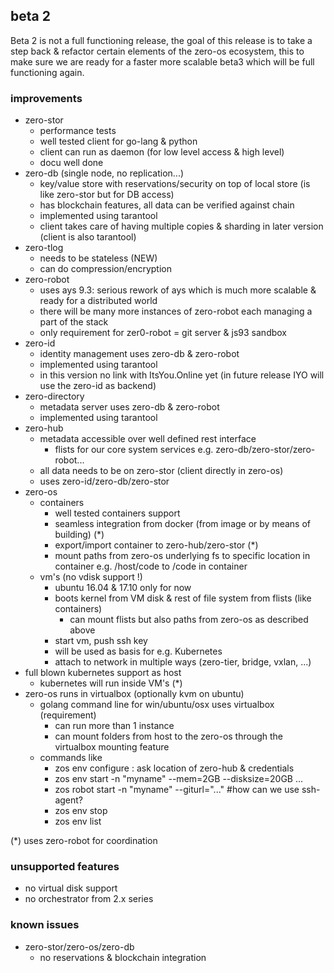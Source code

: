 
## beta 2

Beta 2 is not a full functioning release, the goal of this release is to take a step back & refactor certain elements of the zero-os ecosystem, this to make sure we are ready for a faster more scalable beta3 which will be full functioning again.

### improvements

- zero-stor 
    - performance tests 
    - well tested client for go-lang & python
    - client can run as daemon (for low level access & high level)
    - docu well done
- zero-db (single node, no replication...)
    - key/value store with reservations/security on top of local store (is like zero-stor but for DB access)
    - has blockchain features, all data can be verified against chain
    - implemented using tarantool
    - client takes care of having multiple copies & sharding in later version (client is also tarantool)
- zero-tlog
    - needs to be stateless (NEW)
    - can do compression/encryption
- zero-robot
    - uses ays 9.3: serious rework of ays which is much more scalable & ready for a distributed world
    - there will be many more instances of zero-robot each managing a part of the stack
    - only requirement for zer0-robot = git server & js93 sandbox
- zero-id
    - identity management uses zero-db & zero-robot
    - implemented using tarantool
    - in this version no link with ItsYou.Online yet (in future release IYO will use the zero-id as backend)
- zero-directory
    - metadata server uses zero-db & zero-robot
    - implemented using tarantool 
- zero-hub
  - metadata accessible over well defined rest interface
    - flists for our core system services e.g. zero-db/zero-stor/zero-robot...  
  - all data needs to be on zero-stor (client directly in zero-os)
  - uses zero-id/zero-db/zero-stor
- zero-os
  - containers
    - well tested containers support
    - seamless integration from docker (from image or by means of building) (*)
    - export/import container to zero-hub/zero-stor (*)
    - mount paths from zero-os underlying fs to specific location in container e.g. /host/code to /code in container
  - vm's (no vdisk support !)
    - ubuntu 16.04 & 17.10 only for now
    - boots kernel from VM disk & rest of file system from flists (like containers)
       - can mount flists but also paths from zero-os as described above
    - start vm, push ssh key
    - will be used as basis for e.g. Kubernetes
    - attach to network in multiple ways (zero-tier, bridge, vxlan, ...)
- full blown kubernetes support as host
    - kubernetes will run inside VM's (*)
- zero-os runs in virtualbox (optionally kvm on ubuntu)
   - golang command line for win/ubuntu/osx uses virtualbox (requirement)
      - can run more than 1 instance
      - can mount folders from host to the zero-os through the virtualbox mounting feature
   - commands like 
      - zos env configure : ask location of zero-hub & credentials
      - zos env start -n "myname" --mem=2GB --disksize=20GB ...
      - zos robot start -n "myname" --giturl="..." #how can we use ssh-agent?
      - zos env stop
      - zos env list
    
(*) uses zero-robot for coordination
    
### unsupported features

- no virtual disk support
- no orchestrator from 2.x series 

### known issues

- zero-stor/zero-os/zero-db
    - no reservations & blockchain integration
